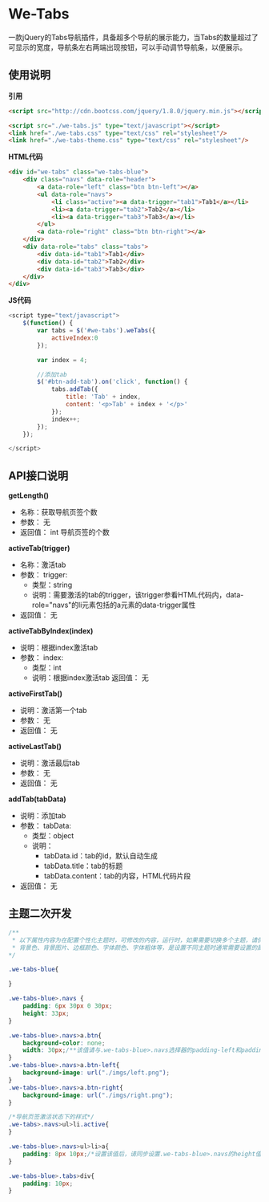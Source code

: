 # We-Tabs


一款jQuery的Tabs导航插件，具备超多个导航的展示能力，当Tabs的数量超过了可显示的宽度，导航条左右两端出现按钮，可以手动调节导航条，以便展示。



## 使用说明


**引用**

````` html
<script src="http://cdn.bootcss.com/jquery/1.8.0/jquery.min.js"></script>

<script src="./we-tabs.js" type="text/javascript"></script>
<link href="./we-tabs.css" type="text/css" rel="stylesheet"/>
<link href="./we-tabs-theme.css" type="text/css" rel="stylesheet"/>

`````


**HTML代码**

````` html
<div id="we-tabs" class="we-tabs-blue">
    <div class="navs" data-role="header">
        <a data-role="left" class="btn btn-left"></a>
        <ul data-role="navs">
            <li class="active"><a data-trigger="tab1">Tab1</a></li>
            <li><a data-trigger="tab2">Tab2</a></li>
            <li><a data-trigger="tab3">Tab3</a></li>
        </ul>
        <a data-role="right" class="btn btn-right"></a>
    </div>
    <div data-role="tabs" class="tabs">
        <div data-id="tab1">Tab1</div>
        <div data-id="tab2">Tab2</div>
        <div data-id="tab3">Tab3</div>
    </div>
</div>
`````

**JS代码**

````` js
<script type="text/javascript">
    $(function() {
        var tabs = $('#we-tabs').weTabs({
            activeIndex:0
        });

        var index = 4;

        //添加tab
        $('#btn-add-tab').on('click', function() {
            tabs.addTab({
                title: 'Tab' + index,
                content: '<p>Tab' + index + '</p>'
            });
            index++;
        });
    });

</script>

`````


## API接口说明

**getLength()**

* 名称：获取导航页签个数
* 参数：
    无
* 返回值：
    int 导航页签的个数


**activeTab(trigger)**

* 名称：激活tab
* 参数：
    trigger:
    + 类型：string
    + 说明：需要激活的tab的trigger，该trigger参看HTML代码内，data-role="navs"的li元素包括的a元素的data-trigger属性
* 返回值：
    无


**activeTabByIndex(index)**

* 说明：根据index激活tab
* 参数：
    index:
    + 类型：int
    + 说明：根据index激活tab
返回值：
    无

**activeFirstTab()**

* 说明：激活第一个tab
* 参数：
    无
* 返回值：
    无


**activeLastTab()**

* 说明：激活最后tab
* 参数：
    无
* 返回值：
    无

**addTab(tabData)**

* 说明：添加tab
* 参数：
    tabData:
    + 类型：object
    + 说明：
        - tabData.id：tab的id，默认自动生成
        - tabData.title：tab的标题
        - tabData.content：tab的内容，HTML代码片段
* 返回值：
    无



## 主题二次开发

````` css
/**
 * 以下属性内容为在配置个性化主题时，可修改的内容，运行时，如果需要切换多个主题，请保持padding、margin、height、width等值一致，以达到最佳可视效果
 * 背景色、背景图片、边框颜色、字体颜色、字体粗体等，是设置不同主题时通常需要设置的属性值，此处不一一列举
*/

.we-tabs-blue{

}

.we-tabs-blue>.navs {
    padding: 6px 30px 0 30px;
    height: 33px;
}

.we-tabs-blue>.navs>a.btn{
    background-color: none;
    width: 30px;/**该值请与.we-tabs-blue>.navs选择器的padding-left和padding-right保持一致，以达到最佳可是效果*/
}
.we-tabs-blue>.navs>a.btn-left{
    background-image: url("./imgs/left.png");
}
.we-tabs-blue>.navs>a.btn-right{
    background-image: url("./imgs/right.png");
}

/*导航页签激活状态下的样式*/
.we-tabs>.navs>ul>li.active{
}

.we-tabs-blue>.navs>ul>li>a{
    padding: 8px 10px;/*设置该值后，请同步设置.we-tabs-blue>.navs的height值，以达到最佳展示效果*/
}

.we-tabs-blue>.tabs>div{
    padding: 10px;
}
`````




